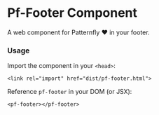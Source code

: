 # Pf-Footer Component

A web component for Patternfly :heart: in your footer.

### Usage

Import the component in your `<head>`:
```
<link rel="import" href="dist/pf-footer.html">
```

Reference `pf-footer` in your DOM (or JSX):

```
<pf-footer></pf-footer>
```
